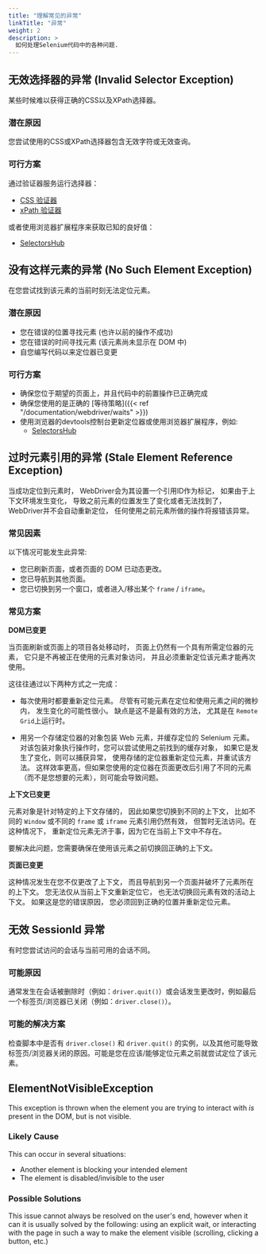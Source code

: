 ```yaml
---
title: "理解常见的异常"
linkTitle: "异常"
weight: 2
description: >
  如何处理Selenium代码中的各种问题.
---
```


## 无效选择器的异常 (Invalid Selector Exception)

某些时候难以获得正确的CSS以及XPath选择器。

### 潜在原因

您尝试使用的CSS或XPath选择器包含无效字符或无效查询。

### 可行方案

通过验证器服务运行选择器：
* [CSS 验证器](http://csslint.net/)
* [xPath 验证器](http://www.freeformatter.com/xpath-tester.html)

或者使用浏览器扩展程序来获取已知的良好值：
* [SelectorsHub](https://selectorshub.com/selectorshub/)

## 没有这样元素的异常 (No Such Element Exception)

在您尝试找到该元素的当前时刻无法定位元素。

### 潜在原因

* 您在错误的位置寻找元素 (也许以前的操作不成功)
* 您在错误的时间寻找元素 (该元素尚未显示在 DOM 中)
* 自您编写代码以来定位器已变更

### 可行方案

* 确保您位于期望的页面上，并且代码中的前置操作已正确完成
* 确保您使用的是正确的 [等待策略]({{< ref "/documentation/webdriver/waits" >}})
* 使用浏览器的devtools控制台更新定位器或使用浏览器扩展程序，例如:
  * [SelectorsHub](https://selectorshub.com/selectorshub/)

## 过时元素引用的异常 (Stale Element Reference Exception)

当成功定位到元素时，
WebDriver会为其设置一个引用ID作为标记，
如果由于上下文环境发生变化，
导致之前元素的位置发生了变化或者无法找到了，
WebDriver并不会自动重新定位，
任何使用之前元素所做的操作将报错该异常。

### 常见因素

以下情况可能发生此异常:

* 您已刷新页面，或者页面的 DOM 已动态更改。
* 您已导航到其他页面。
* 您已切换到另一个窗口，或者进入/移出某个 `frame` / `iframe`。

### 常见方案

**DOM已变更**

当页面刷新或页面上的项目各处移动时，
页面上仍然有一个具有所需定位器的元素，
它只是不再被正在使用的元素对象访问，
并且必须重新定位该元素才能再次使用。

这往往通过以下两种方式之一完成：

* 每次使用时都要重新定位元素。
尽管有可能元素在定位和使用元素之间的微秒内，
发生变化的可能性很小。
缺点是这不是最有效的方法，
尤其是在 `Remote Grid`上运行时。

* 用另一个存储定位器的对象包装 Web 元素，并缓存定位的 Selenium 元素。 
对该包装对象执行操作时，您可以尝试使用之前找到的缓存对象，
如果它是发生了变化，则可以捕获异常，
使用存储的定位器重新定位元素，并重试该方法。
这样效率更高，但如果您使用的定位器在页面更改后引用了不同的元素（而不是您想要的元素），则可能会导致问题。

**上下文已变更**

元素对象是针对特定的上下文存储的，
因此如果您切换到不同的上下文，
比如不同的 `Window` 或不同的 `frame` 或 `iframe` 元素引用仍然有效，
但暂时无法访问。在这种情况下，
重新定位元素无济于事，因为它在当前上下文中不存在。

要解决此问题，您需要确保在使用该元素之前切换回正确的上下文。

**页面已变更**

这种情况发生在您不仅更改了上下文，
而且导航到另一个页面并破坏了元素所在的上下文。
您无法仅从当前上下文重新定位它，
也无法切换回元素有效的活动上下文。
如果这是您的错误原因，
您必须回到正确的位置并重新定位元素。

## 无效 SessionId 异常
有时您尝试访问的会话与当前可用的会话不同。

### 可能原因
通常发生在会话被删除时（例如：`driver.quit()`）或会话发生更改时，例如最后一个标签页/浏览器已关闭（例如：`driver.close()`）。

### 可能的解决方案
检查脚本中是否有 `driver.close()` 和 `driver.quit()` 的实例，以及其他可能导致标签页/浏览器关闭的原因。可能是您在应该/能够定位元素之前就尝试定位了该元素。

## ElementNotVisibleException

This exception is thrown when the element you are trying to interact with _is_ present in the DOM, but is not visible. 

### Likely Cause

This can occur in several situations:
* Another element is blocking your intended element
* The element is disabled/invisible to the user

### Possible Solutions

This issue cannot always be resolved on the user's end, however when it can it is usually solved by the following: using an explicit wait, or interacting with the page in such a way to make the element visible (scrolling, clicking a button, etc.)